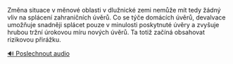 
Změna situace v měnové oblasti v dlužnické zemi nemůže mít tedy žádný vliv na splácení zahraničních úvěrů. Co se týče domácích úvěrů, devalvace umožňuje snadněji splácet pouze v minulosti poskytnuté úvěry a zvyšuje hrubou tržní úrokovou míru nových úvěrů. Ta totiž začíná obsahovat rizikovou přirážku.

[🔊 Poslechnout audio](/data/7-paragraphs/audio/chapter_156/para_009-Zmna-situace-v-mnov-oblasti-v-dlunick-zemi-ne.mp3)
